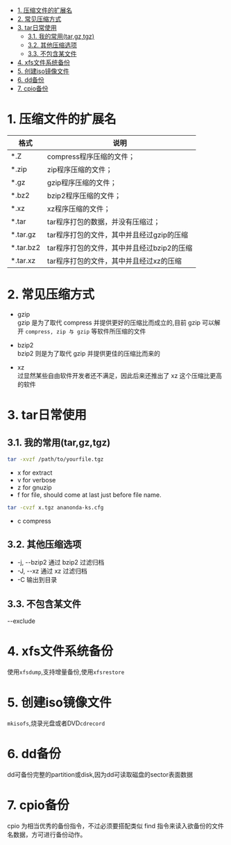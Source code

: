 
<!-- TOC -->

- [1. 压缩文件的扩展名](#1-压缩文件的扩展名)
- [2. 常见压缩方式](#2-常见压缩方式)
- [3. tar日常使用](#3-tar日常使用)
    - [3.1. 我的常用(tar,gz,tgz)](#31-我的常用targztgz)
    - [3.2. 其他压缩选项](#32-其他压缩选项)
    - [3.3. 不包含某文件](#33-不包含某文件)
- [4. xfs文件系统备份](#4-xfs文件系统备份)
- [5. 创建iso镜像文件](#5-创建iso镜像文件)
- [6. dd备份](#6-dd备份)
- [7. cpio备份](#7-cpio备份)

<!-- /TOC -->

<a id="markdown-1-压缩文件的扩展名" name="1-压缩文件的扩展名"></a>
# 1. 压缩文件的扩展名
| 格式      | 说明                                       |
| --------- | ------------------------------------------ |
| *.Z       | compress程序压缩的文件；                   |
| *.zip     | zip程序压缩的文件；                        |
| *.gz      | gzip程序压缩的文件；                       |
| *.bz2     | bzip2程序压缩的文件；                      |
| *.xz      | xz程序压缩的文件；                         |
| *.tar     | tar程序打包的数据，并没有压缩过；          |
| *.tar.gz  | tar程序打包的文件，其中并且经过gzip的压缩  |
| *.tar.bz2 | tar程序打包的文件，其中并且经过bzip2的压缩 |
| *.tar.xz  | tar程序打包的文件，其中并且经过xz的压缩    |

<a id="markdown-2-常见压缩方式" name="2-常见压缩方式"></a>
# 2. 常见压缩方式

* gzip  
gzip 是为了取代 compress 并提供更好的压缩比而成立的,目前 gzip 可以解开 `compress, zip 与 gzip` 等软件所压缩的文件

* bzip2  
bzip2 则是为了取代 gzip 并提供更佳的压缩比而来的

* xz  
过显然某些自由软件开发者还不满足，因此后来还推出了 xz 这个压缩比更高的软件



<a id="markdown-3-tar日常使用" name="3-tar日常使用"></a>
# 3. tar日常使用
<a id="markdown-31-我的常用targztgz" name="31-我的常用targztgz"></a>
## 3.1. 我的常用(tar,gz,tgz)
```bash
tar -xvzf /path/to/yourfile.tgz
```
* x for extract
* v for verbose
* z for gnuzip
* f for file, should come at last just before file name.

```bash
tar -cvzf x.tgz ananonda-ks.cfg
```
* c compress

<a id="markdown-32-其他压缩选项" name="32-其他压缩选项"></a>
## 3.2. 其他压缩选项
*  -j, --bzip2                通过 bzip2 过滤归档
*  -J, --xz                  通过 xz 过滤归档
* -C 输出到目录

<a id="markdown-33-不包含某文件" name="33-不包含某文件"></a>
## 3.3. 不包含某文件
--exclude

<a id="markdown-4-xfs文件系统备份" name="4-xfs文件系统备份"></a>
# 4. xfs文件系统备份
使用`xfsdump`,支持增量备份,使用`xfsrestore`

<a id="markdown-5-创建iso镜像文件" name="5-创建iso镜像文件"></a>
# 5. 创建iso镜像文件
`mkisofs`,烧录光盘或者DVD`cdrecord`

<a id="markdown-6-dd备份" name="6-dd备份"></a>
# 6. dd备份
dd可备份完整的partition或disk,因为dd可读取磁盘的sector表面数据

<a id="markdown-7-cpio备份" name="7-cpio备份"></a>
# 7. cpio备份
cpio 为相当优秀的备份指令，不过必须要搭配类似 find 指令来读入欲备份的文件名数据，方可进行备份动作。

